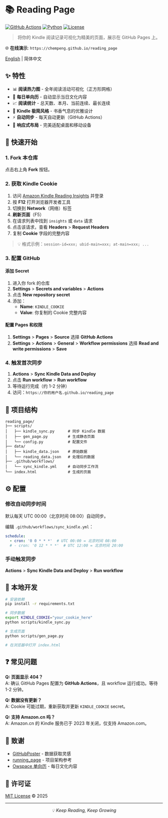 # 📚 Reading Page

[![GitHub Actions](https://img.shields.io/badge/GitHub%20Actions-Automated-success?logo=github)](https://github.com/features/actions)
[![Python](https://img.shields.io/badge/Python-3.8+-blue.svg?logo=python)](https://www.python.org/)
[![License](https://img.shields.io/badge/License-MIT-green.svg)](LICENSE)

> 将你的 Kindle 阅读记录可视化为精美的页面，展示在 GitHub Pages 上。

🌐 **在线演示**: `https://chempeng.github.io/reading_page`

[English](README-EN.md) | 简体中文

## ✨ 特性

- 📊 **阅读热力图** - 全年阅读活动可视化（正方形网格）
- 📅 **每日单向历** - 自动显示当日文化内容
- 📈 **阅读统计** - 总天数、本月、当前连续、最长连续
- 🎨 **Kindle 极简风格** - 书香气息的优雅设计
- ⚡ **自动同步** - 每天自动更新（GitHub Actions）
- 📱 **响应式布局** - 完美适配桌面和移动设备

## 🚀 快速开始

### 1. Fork 本仓库

点击右上角 **Fork** 按钮。

### 2. 获取 Kindle Cookie

1. 访问 [Amazon Kindle Reading Insights](https://www.amazon.com/kindle/reading/insights) 并登录
2. 按 **F12** 打开浏览器开发者工具
3. 切换到 **Network**（网络）标签
4. **刷新页面**（F5）
5. 在请求列表中找到 `insights` 或 `data` 请求
6. 点击该请求，查看 **Headers** > **Request Headers**
7. 复制 **Cookie** 字段的完整内容

> 💡 格式示例：`session-id=xxx; ubid-main=xxx; at-main=xxx; ...`

### 3. 配置 GitHub

#### 添加 Secret

1. 进入你 fork 的仓库
2. **Settings** > **Secrets and variables** > **Actions**
3. 点击 **New repository secret**
4. 添加：
   - **Name**: `KINDLE_COOKIE`
   - **Value**: 你复制的 Cookie 完整内容

#### 配置 Pages 和权限

1. **Settings** > **Pages** > **Source** 选择 **GitHub Actions**
2. **Settings** > **Actions** > **General** > **Workflow permissions** 选择 **Read and write permissions** > **Save**

### 4. 触发首次同步

1. **Actions** > **Sync Kindle Data and Deploy**
2. 点击 **Run workflow** > **Run workflow**
3. 等待运行完成（约 1-2 分钟）
4. 访问：`https://你的用户名.github.io/reading_page`

## 📁 项目结构

```
reading_page/
├── scripts/
│   ├── kindle_sync.py      # 同步 Kindle 数据
│   ├── gen_page.py         # 生成静态页面
│   └── config.py           # 配置文件
├── data/
│   ├── kindle_data.json    # 原始数据
│   └── reading_data.json   # 处理后的数据
├── .github/workflows/
│   └── sync_kindle.yml     # 自动同步工作流
└── index.html              # 生成的页面
```

## ⚙️ 配置

### 修改自动同步时间

默认每天 UTC 00:00（北京时间 08:00）自动同步。

编辑 `.github/workflows/sync_kindle.yml`：

```yaml
schedule:
  - cron: '0 0 * * *'  # UTC 00:00 = 北京时间 08:00
  # - cron: '0 12 * * *'  # UTC 12:00 = 北京时间 20:00
```

### 手动触发同步

**Actions** > **Sync Kindle Data and Deploy** > **Run workflow**

## 🔧 本地开发

```bash
# 安装依赖
pip install -r requirements.txt

# 同步数据
export KINDLE_COOKIE="your_cookie_here"
python scripts/kindle_sync.py

# 生成页面
python scripts/gen_page.py

# 在浏览器中打开 index.html
```

## ❓ 常见问题

**Q: 页面显示 404？**  
A: 确认 GitHub Pages 配置为 **GitHub Actions**，且 workflow 运行成功。等待 1-2 分钟。

**Q: 数据没有更新？**  
A: Cookie 可能过期，重新获取并更新 `KINDLE_COOKIE` secret。

**Q: 支持 Amazon.cn 吗？**  
A: Amazon.cn 的 Kindle 服务已于 2023 年关闭，仅支持 Amazon.com。

## 🤝 致谢

- [GitHubPoster](https://github.com/yihong0618/GitHubPoster) - 数据获取灵感
- [running_page](https://github.com/yihong0618/running_page) - 项目架构参考
- [Owspace 单向历](https://owspace.com) - 每日文化内容

## 📄 许可证

[MIT License](LICENSE) © 2025

---

<p align="center">
  <i>💡 Keep Reading, Keep Growing</i>
</p>
